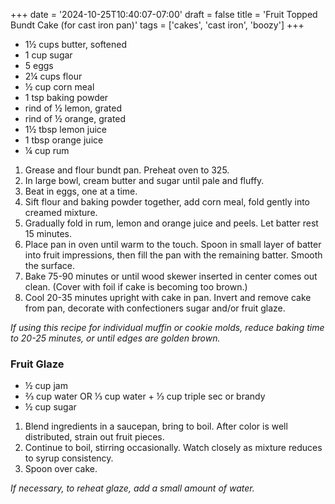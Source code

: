 +++
date = '2024-10-25T10:40:07-07:00'
draft = false
title = 'Fruit Topped Bundt Cake (for cast iron pan)'
tags = ['cakes', 'cast iron', 'boozy']
+++

* 1½ cups butter, softened
* 1 cup sugar
* 5 eggs
* 2¼ cups flour
* ½ cup corn meal
* 1 tsp baking powder
* rind of ½ lemon, grated
* rind of ½ orange, grated
* 1½ tbsp lemon juice
* 1 tbsp orange juice
* ¼ cup rum

1. Grease and flour bundt pan. Preheat oven to 325.
2. In large bowl, cream butter and sugar until pale and fluffy.
3. Beat in eggs, one at a time.
4. Sift flour and baking powder together, add corn meal, fold gently into creamed mixture. 
5. Gradually fold in rum, lemon and orange juice and peels. Let batter rest 15 minutes.
6. Place pan in oven until warm to the touch. Spoon in small layer of batter into fruit impressions, then fill the pan with the remaining batter. Smooth the surface.
7. Bake 75-90 minutes or until wood skewer inserted in center comes out clean. (Cover with foil if cake is becoming too brown.)
8. Cool 20-35 minutes upright with cake in pan. Invert and remove cake from pan, decorate with confectioners sugar and/or fruit glaze. 

_If using this recipe for individual muffin or cookie molds, reduce baking time to 20-25 minutes, or until edges are golden brown._

### Fruit Glaze
* ½ cup jam
* ⅔ cup water OR ⅓ cup water + ⅓ cup triple sec or brandy
* ½ cup sugar

1. Blend ingredients in a saucepan, bring to boil. After color is well distributed, strain out fruit pieces.
2. Continue to boil, stirring occasionally. Watch closely as mixture reduces to syrup consistency.
3. Spoon over cake. 

_If necessary, to reheat glaze, add a small amount of water._